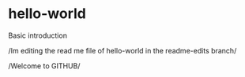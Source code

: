 # hello-world
Basic introduction

/Im editing the read me file of hello-world in the readme-edits branch/

/Welcome to GITHUB/
